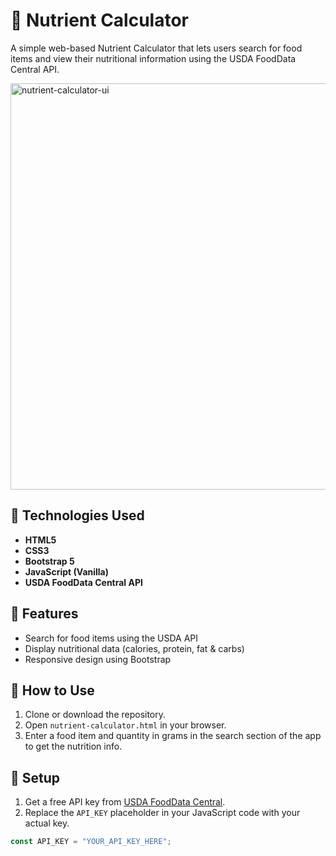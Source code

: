 # 🥗 Nutrient Calculator

A simple web-based Nutrient Calculator that lets users search for food items and view their nutritional information using the USDA FoodData Central API.

<img width="650" alt="nutrient-calculator-ui" src="https://github.com/user-attachments/assets/c876025d-288c-42d7-af42-023f4323a85b" />

## 🔧 Technologies Used

- **HTML5**
- **CSS3**
- **Bootstrap 5**
- **JavaScript (Vanilla)**
- **USDA FoodData Central API**

## 📌 Features

- Search for food items using the USDA API
- Display nutritional data (calories, protein, fat & carbs)
- Responsive design using Bootstrap

## 🚀 How to Use

1. Clone or download the repository.
2. Open `nutrient-calculator.html` in your browser.
3. Enter a food item and quantity in grams in the search section of the app to get the nutrition info.

## 📄 Setup

1. Get a free API key from [USDA FoodData Central](https://fdc.nal.usda.gov/api-key-signup.html).
2. Replace the `API_KEY` placeholder in your JavaScript code with your actual key.

```javascript
const API_KEY = "YOUR_API_KEY_HERE";
